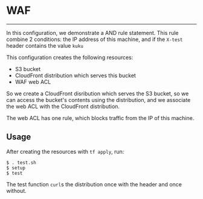 # WAF
---

In this configuration, we demonstrate a AND rule statement. This rule
combine 2 conditions: the IP address of this machine, and if 
the `X-test` header contains the value `kuku`


This configuration creates the following resources:
* S3 bucket
* CloudFront distribution which serves this bucket
* WAF web ACL

So we create a CloudFront disribution which serves the S3 bucket,
so we can access the bucket's contents using the distribution, and
we associate the web ACL with the CloudFront distribution.

The web ACL has one rule, which blocks traffic from the IP of this machine.

## Usage
After creating the resources with `tf apply`, run:

```
$ . test.sh
$ setup
$ test
```

The test function `curl`s the distribution once with the 
header and once without.
